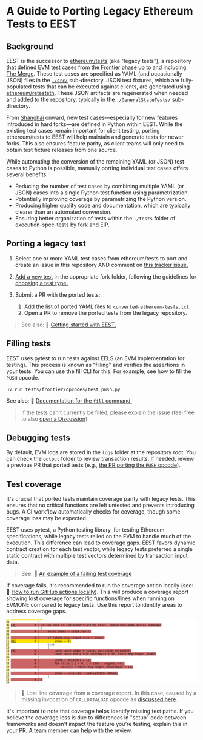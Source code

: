 # A Guide to Porting Legacy Ethereum Tests to EEST

## Background

EEST is the successor to [ethereum/tests](https://github.com/ethereum/tests) (aka "legacy tests"), a repository that defined EVM test cases from the [Frontier](https://ethereum.org/en/history/#frontier) phase up to and including [The Merge](https://ethereum.org/en/history/#paris). These test cases are specified as YAML (and occasionally JSON) files in the [`./src/`](https://github.com/ethereum/tests/tree/develop/src) sub-directory. JSON test fixtures, which are fully-populated tests that can be executed against clients, are generated using [ethereum/retesteth](https://github.com/ethereum/retesteth). These JSON artifacts are regenerated when needed and added to the repository, typically in the [`./GeneralStateTests/`](https://github.com/ethereum/tests/tree/develop/GeneralStateTests) sub-directory.

From [Shanghai](https://ethereum.org/en/history/#shapella) onward, new test cases—especially for new features introduced in hard forks—are defined in Python within EEST. While the existing test cases remain important for client testing, porting ethereum/tests to EEST will help maintain and generate tests for newer forks. This also ensures feature parity, as client teams will only need to obtain test fixture releases from one source.

While automating the conversion of the remaining YAML (or JSON) test cases to Python is possible, manually porting individual test cases offers several benefits:

- Reducing the number of test cases by combining multiple YAML (or JSON) cases into a single Python test function using parametrization.
- Potentially improving coverage by parametrizing the Python version.
- Producing higher quality code and documentation, which are typically clearer than an automated conversion.
- Ensuring better organization of tests within the `./tests` folder of execution-spec-tests by fork and EIP.

## Porting a legacy test

1. Select one or more YAML test cases from ethereum/tests to port and create an issue in this repository AND comment on [this tracker issue.](https://github.com/ethereum/execution-spec-tests/issues/972)

2. [Add a new test](../writing_tests/index.md) in the appropriate fork folder, following the guidelines for [choosing a test type.](../writing_tests/types_of_tests.md#deciding-on-a-test-type)

3. Submit a PR with the ported tests:

   1. Add the list of ported YAML files to [`converted-ethereum-tests.txt`](https://github.com/ethereum/execution-spec-tests/blob/1b30c336eae6b0746ea4db441ac74406f2fb2322/converted-ethereum-tests.txt).
   2. Open a PR to remove the ported tests from the legacy repository.

> See also: 📄 [Getting started with EEST.](../getting_started/repository_overview.md)

## Filling tests

EEST uses pytest to run tests against EELS (an EVM implementation for testing). This process is known as "filling" and verifies the assertions in your tests. You can use the fill CLI for this. For example, see how to fill the `PUSH` opcode.

```shell
uv run tests/frontier/opcodes/test_push.py
```

See also: 📄 [Documentation for the `fill` command.](../filling_tests/filling_tests_command_line.md)

> If the tests can't currently be filled, please explain the issue (feel free to also [open a Discussion](https://github.com/ethereum/execution-spec-tests/discussions/new?category=general)).

## Debugging tests

By default, EVM logs are stored in the `logs` folder at the repository root. You can check the `output` folder to review transaction results. If needed, review a previous PR that ported tests (e.g., [the PR porting the `PUSH` opcode](https://github.com/ethereum/execution-spec-tests/pull/975)).

## Test coverage

It's crucial that ported tests maintain coverage parity with legacy tests. This ensures that no critical functions are left untested and prevents introducing bugs. A CI workflow automatically checks for coverage, though some coverage loss may be expected.

EEST uses pytest, a Python testing library, for testing Ethereum specifications, while legacy tests relied on the EVM to handle much of the execution. This difference can lead to coverage gaps. EEST favors dynamic contract creation for each test vector, while legacy tests preferred a single static contract with multiple test vectors determined by transaction input data.

> See: 📄 [An example of a failing test coverage](https://github.com/ethereum/execution-spec-tests/actions/runs/13037332959/job/36370897481)

If coverage fails, it's recommended to run the coverage action locally (see: 📄 [How to run GitHub actions locally](./test_actions_locally.md)). This will produce a coverage report showing lost coverage for specific functions/lines when running on EVMONE compared to legacy tests. Use this report to identify areas to address coverage gaps.

![Missing legacy coverage](../img/legacy-coverage-loss.png)

> 📄 Lost line coverage from a coverage report. In this case, caused by a missing invocation of `CALLDATALOAD` opcode as [discussed here](https://github.com/ethereum/execution-spec-tests/pull/975#issuecomment-2528792289).

It's important to note that coverage helps identify missing test paths. If you believe the coverage loss is due to differences in "setup" code between frameworks and doesn't impact the feature you're testing, explain this in your PR. A team member can help with the review.
